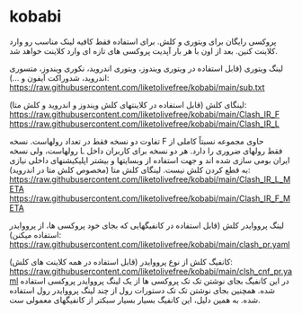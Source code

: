# kobabi
پروکسی رایگان برای ویتوری و کلش.
برای استفاده فقط کافیه لینک مناسب رو وارد کلاینت کنین.
بعد از اون با هر بار آپدیت پروکسی های تازه ای وارد کلاینت خواهد شد.

لینگ ویتوری (قابل استفاده در ویتوری ویندوز، ویتوری اندروید، نکوری ویندوز، متسوری اندروید، شدوراکت آیفون و ...):
https://raw.githubusercontent.com/liketolivefree/kobabi/main/sub.txt

لینگای کلش (قابل استفاده در کلاینتهای کلش ویندوز و اندروید و کلش متا):
https://raw.githubusercontent.com/liketolivefree/kobabi/main/Clash_IR_F
https://raw.githubusercontent.com/liketolivefree/kobabi/main/Clash_IR_L

تفاوت دو نسخه فقط در تعداد رولهاست. نسخه F حاوی مجموعه نسبتاً کاملی از رولهاست، ولی نسخه L فقط رولهای ضروری را دارد.
هر دو نسخه برای کاربران داخل ایران بومی سازی شده اند و جهت استفاده از وبسایتها و بیشتر اپلیکیشنهای داخلی نیازی به قطع کردن کلش نیست.
لینگای کلش متا (مخصوص کلش متا در اندروید):
https://raw.githubusercontent.com/liketolivefree/kobabi/main/Clash_IR_L_META
https://raw.githubusercontent.com/liketolivefree/kobabi/main/Clash_IR_F_META



لینگ پرووایدر کلش (قابل استفاده در کانفیگهایی که بجای خود پروکسی ها، از پرووایدر استفاده میکنن):
https://raw.githubusercontent.com/liketolivefree/kobabi/main/clash_pr.yaml

کانفیگ کلش از نوع پرووایدر (قابل استفاده در همه کلاینت های کلش):
https://raw.githubusercontent.com/liketolivefree/kobabi/main/clsh_cnf_pr.yaml
در این کانفیگ بجای نوشتن تک تک پروکسی ها از یک لینگ پرووایدر پروکسی استفاده شده. همچنین بجای نوشتن تک تک دستورات رول از چند لینگ پرووایدر رول استفاده شده. به همین دلیل، این کانفیگ بسیار بسیار سبکتر از کانفیگهای معمولی ست.
